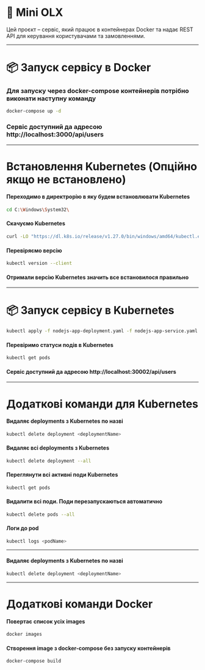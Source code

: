 # 🚀 Mini OLX

Цей проєкт – сервіс, який працює в контейнерах Docker та надає REST API для керування користувачами та замовленнями.

---

# 📦 Запуск сервісу в Docker

### Для запуску через docker-compose контейнерів потрібно виконати наступну команду
```sh 
docker-compose up -d
```
### Сервіс доступний да адресою http://localhost:3000/api/users

---

# Встановлення Kubernetes (Опційно якщо не встановлено)
#### Переходимо в директрорію в яку будем встановлювати Kubernetes
```sh 
cd C:\Windows\System32\
```
#### Скачуємо Kubernetes
```sh 
curl -LO "https://dl.k8s.io/release/v1.27.0/bin/windows/amd64/kubectl.exe"
```
#### Перевіряємо версію
```sh 
kubectl version --client
```
#### Отримали версію Kubernetes значить все встановилося правильно

---

# 📦 Запуск сервісу в Kubernetes
```sh 
kubectl apply -f nodejs-app-deployment.yaml -f nodejs-app-service.yaml -f elasticsearch-deployment.yaml -f elasticsearch-service.yaml
```
#### Перевіримо статуси подів в Kubernetes
```sh 
kubectl get pods
```
#### Сервіс доступний да адресою http://localhost:30002/api/users

---
# Додаткові команди для Kubernetes
#### Видаляє deployments з Kubernetes по назві
```sh 
kubectl delete deployment <deploymentName>
```

#### Видаляє всі deployments з Kubernetes
```sh 
kubectl delete deployment --all
```

#### Переглянути всі активні поди Kubernetes
```sh 
kubectl get pods
```

#### Видалити всі поди. Поди перезапускаються автоматично
```sh 
kubectl delete pods --all
```

#### Логи до pod
```sh 
kubectl logs <podName>
```
---

#### Видаляє deployments з Kubernetes по назві
```sh 
kubectl delete deployment <deploymentName>
```

---
# Додаткові команди Docker
#### Повертає список усіх images
```sh 
docker images
```

#### Створення image з docker-compose без запуску контейнерів
```sh 
docker-compose build
```



